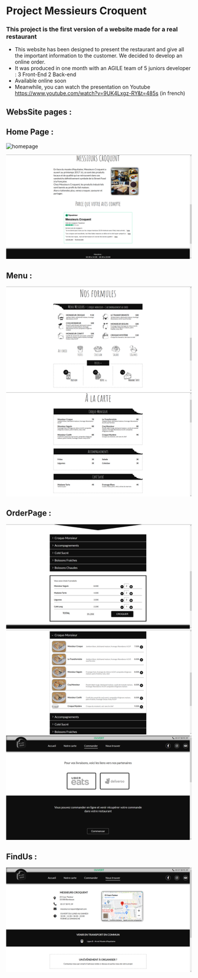 # Project Messieurs Croquent

### This project is the first version of a website made for a real restaurant

 * This website has been designed to present the restaurant and give all the important information to the customer. We decided to develop an online order.
 * It was produced in one month with an AGILE team of 5 juniors developer : 3 Front-End 2 Back-end
 * Available online soon
 * Meanwhile, you can watch the presentation on Youtube https://www.youtube.com/watch?v=9UK4Lxgz-RY&t=485s (in french) 



 ## WebsSite pages : 

 ## Home Page : 

![homepage](Homepage.png)

![homepage2](homepage2.png)

 ## Menu : 

![PageMenu](PageMenu.png)
![PageMenu2](PageMenu2.png)

## OrderPage :
![OrderPage](OrderPage.png) 
![OrderPage2](OrderPage2.png)
![OrderPage3](OrderPage3.png)

## FindUs :
![FindUs](FindUs.png)




